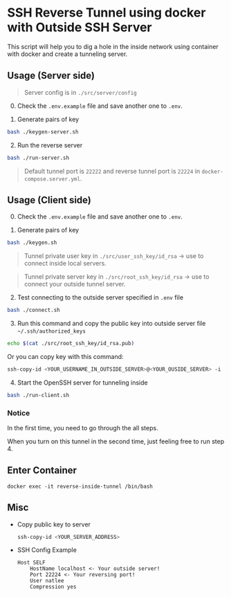 # SSH Reverse Tunnel using docker with Outside SSH Server

This script will help you to dig a hole in the inside network using container with docker and create a tunneling server.

## Usage (Server side)

> Server config is in `./src/server/config`

0. Check the `.env.example` file and save another one to `.env`.

1. Generate pairs of key

```bash
bash ./keygen-server.sh
```

2. Run the reverse server

```bash
bash ./run-server.sh
```

> Default tunnel port is `22222` and reverse tunnel port is `22224` in `docker-compose.server.yml`.

## Usage (Client side)

0. Check the `.env.example` file and save another one to `.env`.

1. Generate pairs of key

```bash
bash ./keygen.sh
```

> Tunnel private user key in `./src/user_ssh_key/id_rsa` -> use to connect inside local servers.

> Tunnel private server key in `./src/root_ssh_key/id_rsa` -> use to connect your outside tunnel server.

2. Test connecting to the outside server specified in `.env` file

```bash
bash ./connect.sh
```

3. Run this command and copy the public key into outside server file `~/.ssh/authorized_keys`

```bash
echo $(cat ./src/root_ssh_key/id_rsa.pub)
```

Or you can copy key with this command:

```bash
ssh-copy-id <YOUR_USERNAME_IN_OUTSIDE_SERVER>@<YOUR_OUSIDE_SERVER> -i ./src/root_ssh_key/id_rsa
```


4. Start the OpenSSH server for tunneling inside

```bash
bash ./run-client.sh
```

### Notice

In the first time, you need to go through the all steps.

When you turn on this tunnel in the second time, just feeling free to run step 4.

## Enter Container

```
docker exec -it reverse-inside-tunnel /bin/bash
```

## Misc

- Copy public key to server

  ```bash
  ssh-copy-id <YOUR_SERVER_ADDRESS>
  ```

- SSH Config Example

  ```
  Host SELF
      HostName localhost <- Your outside server!
      Port 22224 <- Your reversing port!
      User natlee
      Compression yes
  ```

